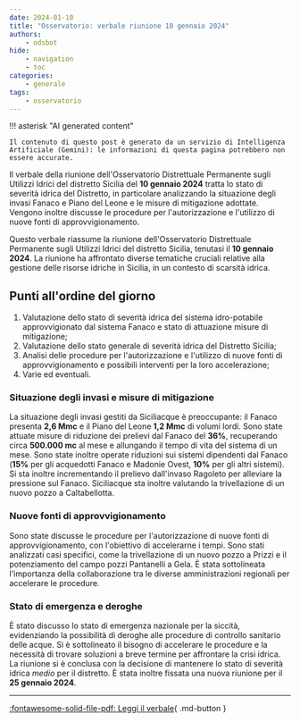 ```yaml
---
date: 2024-01-10
title: "Osservatorio: verbale riunione 10 gennaio 2024"
authors:
    - odsbot
hide:
    - navigation
    - toc
categories:
    - generale
tags:
    - osservatorio
---
```


!!! asterisk "AI generated content"

    Il contenuto di questo post è generato da un servizio di Intelligenza Artificiale (Gemini): le informazioni di questa pagina potrebbero non essere accurate.

Il verbale della riunione dell'Osservatorio Distrettuale Permanente sugli Utilizzi Idrici del distretto Sicilia del **10 gennaio 2024** tratta lo stato di severità idrica del Distretto, in particolare analizzando la situazione degli invasi Fanaco e Piano del Leone e le misure di mitigazione adottate.  Vengono inoltre discusse le procedure per l'autorizzazione e l'utilizzo di nuove fonti di approvvigionamento.

<!-- more -->

Questo verbale riassume la riunione dell'Osservatorio Distrettuale Permanente sugli Utilizzi Idrici del distretto Sicilia, tenutasi il **10 gennaio 2024**. La riunione ha affrontato diverse tematiche cruciali relative alla gestione delle risorse idriche in Sicilia, in un contesto di scarsità idrica.

## Punti all'ordine del giorno

1. Valutazione dello stato di severità idrica del sistema idro-potabile approvvigionato dal sistema Fanaco e stato di attuazione misure di mitigazione;
2. Valutazione dello stato generale di severità idrica del Distretto Sicilia;
3. Analisi delle procedure per l'autorizzazione e l'utilizzo di nuove fonti di approvvigionamento e possibili interventi per la loro accelerazione;
4. Varie ed eventuali.


### Situazione degli invasi e misure di mitigazione

La situazione degli invasi gestiti da Siciliacque è preoccupante: il Fanaco presenta **2,6 Mmc** e il Piano del Leone **1,2 Mmc** di volumi lordi.  Sono state attuate misure di riduzione dei prelievi dal Fanaco del **36%**, recuperando circa **500.000 mc** al mese e allungando il tempo di vita del sistema di un mese.  Sono state inoltre operate riduzioni sui sistemi dipendenti dal Fanaco (**15%** per gli acquedotti Fanaco e Madonie Ovest, **10%** per gli altri sistemi).  Si sta inoltre incrementando il prelievo dall'invaso Ragoleto per alleviare la pressione sul Fanaco.  Siciliacque sta inoltre valutando la trivellazione di un nuovo pozzo a Caltabellotta.

### Nuove fonti di approvvigionamento

Sono state discusse le procedure per l'autorizzazione di nuove fonti di approvvigionamento, con l'obiettivo di accelerarne i tempi.  Sono stati analizzati casi specifici, come la trivellazione di un nuovo pozzo a Prizzi e il potenziamento del campo pozzi Pantanelli a Gela.  È stata sottolineata l'importanza della collaborazione tra le diverse amministrazioni regionali per accelerare le procedure.

### Stato di emergenza e deroghe

È stato discusso lo stato di emergenza nazionale per la siccità, evidenziando la possibilità di deroghe alle procedure di controllo sanitario delle acque.  Si è sottolineato il bisogno di accelerare le procedure e la necessità di trovare soluzioni a breve termine per affrontare la crisi idrica.  La riunione si è conclusa con la decisione di mantenere lo stato di severità idrica *medio* per il distretto.  È stata inoltre fissata una nuova riunione per il **25 gennaio 2024**.

---
[:fontawesome-solid-file-pdf: Leggi il verbale](https://www.regione.sicilia.it/sites/default/files/2024-02/0_Verbale_OPUI_10_gennaio_2024_0.pdf){ .md-button }
